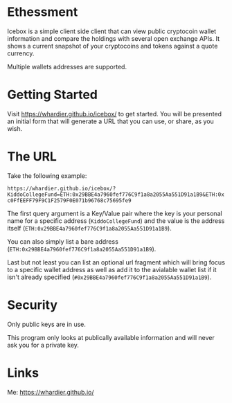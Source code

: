 # Ethessment

Icebox is a simple client side client that can view public cryptocoin wallet information and compare the holdings with several open exchange APIs. It shows a current snapshot of your cryptocoins and tokens against a quote currency.

Multiple wallets addresses are supported.

# Getting Started

Visit https://whardier.github.io/icebox/ to get started.  You will be presented an initial form that will generate a URL that you can use, or share, as you wish.

# The URL

Take the following example:

```https://whardier.github.io/icebox/?KiddoCollegeFund=ETH:0x29BBE4a7960fef776C9f1a8a2055Aa551D91a1B9&ETH:0xc0FfEEFF79F9C1F2579F0E071b96768c75695fe9```

The first query argument is a Key/Value pair where the key is your personal name for a specific address (```KiddoCollegeFund```) and the value is the address itself (```ETH:0x29BBE4a7960fef776C9f1a8a2055Aa551D91a1B9```).

You can also simply list a bare address (```ETH:0x29BBE4a7960fef776C9f1a8a2055Aa551D91a1B9```).

Last but not least you can list an optional url fragment which will bring focus to a specific wallet address as well as add it to the avialable wallet list if it isn't already specified (```#0x29BBE4a7960fef776C9f1a8a2055Aa551D91a1B9```).

# Security

Only public keys are in use.

This program only looks at publically available information and will never ask you for a private key.

# Links

Me: https://whardier.github.io/
